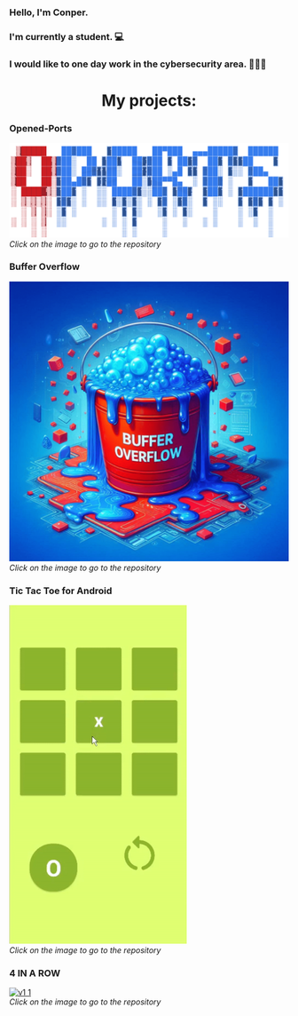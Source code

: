 
### Hello, I'm Conper.<br>
### I'm currently a student. 💻<br>
### I would like to one day work in the cybersecurity area. 👨‍💻💼

# <div align="center">My projects:</div>

### Opened-Ports
<a href="https://github.com/Conper/Opened-Ports">![Oports](https://github.com/Conper/Conper/blob/main/oports.png)</a>
<br><i>Click on the image to go to the repository</i>

### Buffer Overflow
<a href="https://github.com/Conper/BufferOverflow">![BufferOverflow](https://github.com/Conper/Conper/blob/main/buof.png)</a>
<br><i>Click on the image to go to the repository</i>

### Tic Tac Toe for Android
<a href="https://github.com/Conper/TicTacToe-App">![game](https://github.com/Conper/Conper/blob/main/tictactoe.gif)</a>
<br><i>Click on the image to go to the repository</i>

### 4 IN A ROW
<a href="https://github.com/Conper/4-in-a-row">![v1 1](https://user-images.githubusercontent.com/79358509/216830206-cea6d455-26cf-4a01-ba97-19cfeb8c71f7.gif)</a>
<br><i>Click on the image to go to the repository</i>
